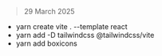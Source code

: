 > 29 March 2025

- yarn create vite . --template react
- yarn add -D tailwindcss @tailwindcss/vite
- yarn add boxicons